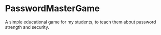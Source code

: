 # PasswordMasterGame
A simple educational game for my students, to teach them about password strength and security.
